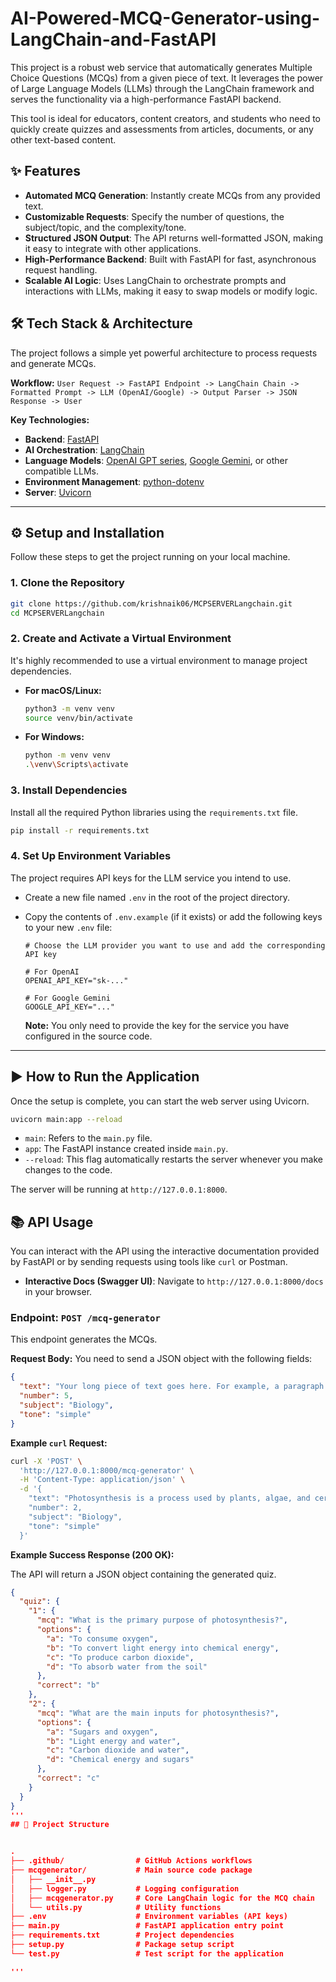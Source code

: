# AI-Powered-MCQ-Generator-using-LangChain-and-FastAPI

This project is a robust web service that automatically generates Multiple Choice Questions (MCQs) from a given piece of text. It leverages the power of Large Language Models (LLMs) through the LangChain framework and serves the functionality via a high-performance FastAPI backend.

This tool is ideal for educators, content creators, and students who need to quickly create quizzes and assessments from articles, documents, or any other text-based content.

## ✨ Features

-   **Automated MCQ Generation**: Instantly create MCQs from any provided text.
-   **Customizable Requests**: Specify the number of questions, the subject/topic, and the complexity/tone.
-   **Structured JSON Output**: The API returns well-formatted JSON, making it easy to integrate with other applications.
-   **High-Performance Backend**: Built with FastAPI for fast, asynchronous request handling.
-   **Scalable AI Logic**: Uses LangChain to orchestrate prompts and interactions with LLMs, making it easy to swap models or modify logic.

## 🛠️ Tech Stack & Architecture

The project follows a simple yet powerful architecture to process requests and generate MCQs.

**Workflow:**
`User Request -> FastAPI Endpoint -> LangChain Chain -> Formatted Prompt -> LLM (OpenAI/Google) -> Output Parser -> JSON Response -> User`

**Key Technologies:**
-   **Backend**: [FastAPI](https://fastapi.tiangolo.com/)
-   **AI Orchestration**: [LangChain](https://www.langchain.com/)
-   **Language Models**: [OpenAI GPT series](https://openai.com/), [Google Gemini](https://deepmind.google/technologies/gemini/), or other compatible LLMs.
-   **Environment Management**: [python-dotenv](https://pypi.org/project/python-dotenv/)
-   **Server**: [Uvicorn](https://www.uvicorn.org/)

---

## ⚙️ Setup and Installation

Follow these steps to get the project running on your local machine.

### 1. Clone the Repository

```bash
git clone https://github.com/krishnaik06/MCPSERVERLangchain.git
cd MCPSERVERLangchain
```

### 2. Create and Activate a Virtual Environment

It's highly recommended to use a virtual environment to manage project dependencies.

-   **For macOS/Linux:**
    ```bash
    python3 -m venv venv
    source venv/bin/activate
    ```
-   **For Windows:**
    ```bash
    python -m venv venv
    .\venv\Scripts\activate
    ```

### 3. Install Dependencies

Install all the required Python libraries using the `requirements.txt` file.

```bash
pip install -r requirements.txt
```

### 4. Set Up Environment Variables

The project requires API keys for the LLM service you intend to use.

-   Create a new file named `.env` in the root of the project directory.
-   Copy the contents of `.env.example` (if it exists) or add the following keys to your new `.env` file:

    ```env
    # Choose the LLM provider you want to use and add the corresponding API key
    
    # For OpenAI
    OPENAI_API_KEY="sk-..."
    
    # For Google Gemini
    GOOGLE_API_KEY="..."
    ```

    **Note:** You only need to provide the key for the service you have configured in the source code.

---

## ▶️ How to Run the Application

Once the setup is complete, you can start the web server using Uvicorn.

```bash
uvicorn main:app --reload
```

-   `main`: Refers to the `main.py` file.
-   `app`: The FastAPI instance created inside `main.py`.
-   `--reload`: This flag automatically restarts the server whenever you make changes to the code.

The server will be running at `http://127.0.0.1:8000`.

## 📚 API Usage

You can interact with the API using the interactive documentation provided by FastAPI or by sending requests using tools like `curl` or Postman.

-   **Interactive Docs (Swagger UI)**: Navigate to `http://127.0.0.1:8000/docs` in your browser.

### Endpoint: `POST /mcq-generator`

This endpoint generates the MCQs.

**Request Body:**
You need to send a JSON object with the following fields:

```json
{
  "text": "Your long piece of text goes here. For example, a paragraph about photosynthesis...",
  "number": 5,
  "subject": "Biology",
  "tone": "simple"
}
```

**Example `curl` Request:**

```bash
curl -X 'POST' \
  'http://127.0.0.1:8000/mcq-generator' \
  -H 'Content-Type: application/json' \
  -d '{
    "text": "Photosynthesis is a process used by plants, algae, and certain bacteria to convert light energy into chemical energy, through a process that converts carbon dioxide and water into sugars and oxygen.",
    "number": 2,
    "subject": "Biology",
    "tone": "simple"
  }'
```

**Example Success Response (200 OK):**

The API will return a JSON object containing the generated quiz.

```json
{
  "quiz": {
    "1": {
      "mcq": "What is the primary purpose of photosynthesis?",
      "options": {
        "a": "To consume oxygen",
        "b": "To convert light energy into chemical energy",
        "c": "To produce carbon dioxide",
        "d": "To absorb water from the soil"
      },
      "correct": "b"
    },
    "2": {
      "mcq": "What are the main inputs for photosynthesis?",
      "options": {
        "a": "Sugars and oxygen",
        "b": "Light energy and water",
        "c": "Carbon dioxide and water",
        "d": "Chemical energy and sugars"
      },
      "correct": "c"
    }
  }
}
'''
## 📂 Project Structure


.
├── .github/                # GitHub Actions workflows
├── mcqgenerator/           # Main source code package
│   ├── __init__.py
│   ├── logger.py           # Logging configuration
│   ├── mcqgenerator.py     # Core LangChain logic for the MCQ chain
│   └── utils.py            # Utility functions
├── .env                    # Environment variables (API keys)
├── main.py                 # FastAPI application entry point
├── requirements.txt        # Project dependencies
├── setup.py                # Package setup script
└── test.py                 # Test script for the application

'''
